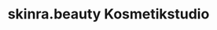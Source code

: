 ---
title: "skinra.beauty Kosmetikstudio"
url: /zuerich/skinra-beauty-kosmetikstudio/
shop: Kosmetik
---